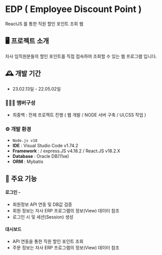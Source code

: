 # EDP ( Employee Discount Point )
ReactJS 를 통한 직원 할인 포인트 조회 웹


## 🖥️ 프로젝트 소개
자사 임직원분들의 할인 포인트를 직접 접속하여 조회할 수 있는 웹 프로그램 입니다.
<br>

## 🕰️ 개발 기간
* 23.02.13일 - 22.05.02일

### 🧑‍🤝‍🧑 맴버구성
 - 최중백 : 전체 프로젝트 진행 ( 웹 개발 / NODE 서버 구축 / UI,CSS 작업 )
### ⚙️ 개발 환경
- `Node.js v18`
- **IDE** : Visual Studio Code v1.74.2
- **Framework** :  / express.JS v4.18.2 / React.JS v18.2.X
- **Database** : Oracle DB(11xe)
- **ORM** : Mybatis

## 📌 주요 기능
#### 로그인 - 
<!-- <a href="https://github.com/chaehyuenwoo/SpringBoot-Project-MEGABOX/wiki/%EC%A3%BC%EC%9A%94-%EA%B8%B0%EB%8A%A5-%EC%86%8C%EA%B0%9C(Login)" >상세보기 - WIKI 이동</a> -->
- 회원정보 API 연동 및 DB값 검증
- 회원 정보는 자사 ERP 프로그램의 정보(View) 데이터 참조
- 로그인 시 및 세션(Session) 생성
#### 대시보드
- API 연동을 통한 직원 할인 포인트 조회
- 주문 정보는 자사 ERP 프로그램의 정보(View) 데이터 참조
